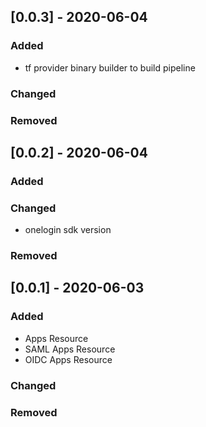 ## [0.0.3] - 2020-06-04
### Added
- tf provider binary builder to build pipeline

### Changed

### Removed


## [0.0.2] - 2020-06-04
### Added

### Changed
- onelogin sdk version

### Removed

## [0.0.1] - 2020-06-03
### Added
- Apps Resource
- SAML Apps Resource
- OIDC Apps Resource

### Changed


### Removed
